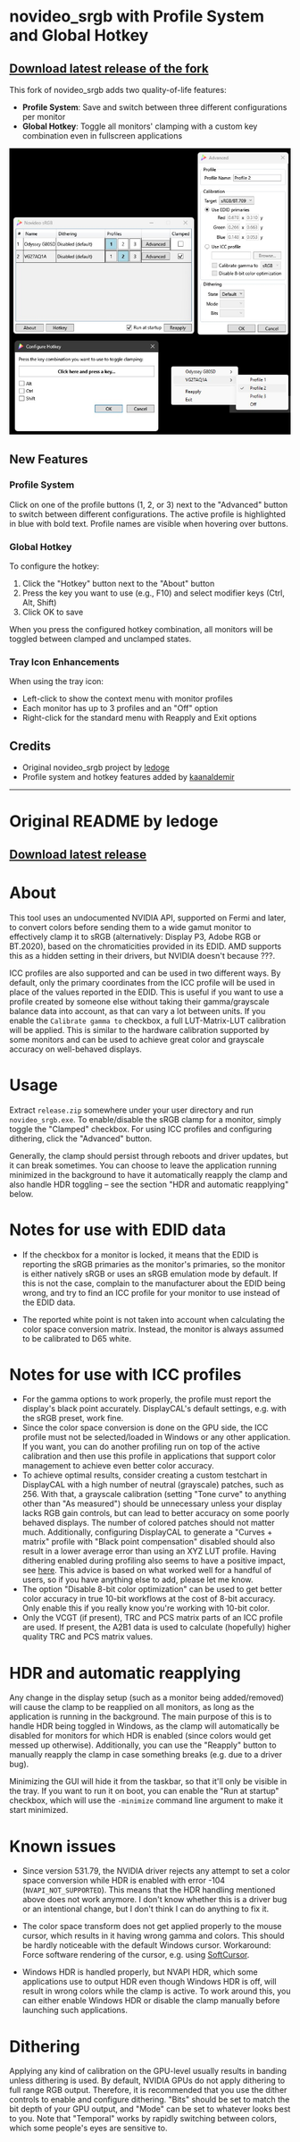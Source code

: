 # novideo_srgb with Profile System and Global Hotkey

## [Download latest release of the fork](https://github.com/kaanaldemir/novideo_srgb/releases/latest/download/release.zip)

This fork of novideo_srgb adds two quality-of-life features:
- **Profile System**: Save and switch between three different configurations per monitor
- **Global Hotkey**: Toggle all monitors' clamping with a custom key combination even in fullscreen applications

![Screenshot](Screenshot.jpg)

## New Features

### Profile System
Click on one of the profile buttons (1, 2, or 3) next to the "Advanced" button to switch between different configurations. The active profile is highlighted in blue with bold text. Profile names are visible when hovering over buttons.

### Global Hotkey
To configure the hotkey:
1. Click the "Hotkey" button next to the "About" button
2. Press the key you want to use (e.g., F10) and select modifier keys (Ctrl, Alt, Shift)
3. Click OK to save

When you press the configured hotkey combination, all monitors will be toggled between clamped and unclamped states.

### Tray Icon Enhancements
When using the tray icon:
- Left-click to show the context menu with monitor profiles
- Each monitor has up to 3 profiles and an "Off" option
- Right-click for the standard menu with Reapply and Exit options

## Credits
- Original novideo_srgb project by [ledoge](https://github.com/ledoge)
- Profile system and hotkey features added by [kaanaldemir](https://github.com/kaanaldemir)

---

# Original README by ledoge

## [Download latest release](https://github.com/ledoge/novideo_srgb/releases/latest/download/release.zip)

# About
This tool uses an undocumented NVIDIA API, supported on Fermi and later, to convert colors before sending them to a wide gamut monitor to effectively clamp it to sRGB (alternatively: Display P3, Adobe RGB or BT.2020), based on the chromaticities provided in its EDID. AMD supports this as a hidden setting in their drivers, but NVIDIA doesn't because ???.

ICC profiles are also supported and can be used in two different ways. By default, only the primary coordinates from the ICC profile will be used in place of the values reported in the EDID. This is useful if you want to use a profile created by someone else without taking their gamma/grayscale balance data into account, as that can vary a lot between units. If you enable the `Calibrate gamma to` checkbox, a full LUT-Matrix-LUT calibration will be applied. This is similar to the hardware calibration supported by some monitors and can be used to achieve great color and grayscale accuracy on well-behaved displays.

# Usage
Extract `release.zip` somewhere under your user directory and run `novideo_srgb.exe`. To enable/disable the sRGB clamp for a monitor, simply toggle the "Clamped" checkbox. For using ICC profiles and configuring dithering, click the "Advanced" button.

Generally, the clamp should persist through reboots and driver updates, but it can break sometimes. You can choose to leave the application running minimized in the background to have it automatically reapply the clamp and also handle HDR toggling – see the section "HDR and automatic reapplying" below. 

# Notes for use with EDID data
* If the checkbox for a monitor is locked, it means that the EDID is reporting the sRGB primaries as the monitor's primaries, so the monitor is either natively sRGB or uses an sRGB emulation mode by default. If this is not the case, complain to the manufacturer about the EDID being wrong, and try to find an ICC profile for your monitor to use instead of the EDID data.

* The reported white point is not taken into account when calculating the color space conversion matrix. Instead, the monitor is always assumed to be calibrated to D65 white.

# Notes for use with ICC profiles

* For the gamma options to work properly, the profile must report the display's black point accurately. DisplayCAL's default settings, e.g. with the sRGB preset, work fine.
* Since the color space conversion is done on the GPU side, the ICC profile must not be selected/loaded in Windows or any other application. If you want, you can do another profiling run on top of the active calibration and then use this profile in applications that support color management to achieve even better color accuracy.
* To achieve optimal results, consider creating a custom testchart in DisplayCAL with a high number of neutral (grayscale) patches, such as 256. With that, a grayscale calibration (setting "Tone curve" to anything other than "As measured") should be unnecessary unless your display lacks RGB gain controls, but can lead to better accuracy on some poorly behaved displays. The number of colored patches should not matter much. Additionally, configuring DisplayCAL to generate a "Curves + matrix" profile with "Black point compensation" disabled should also result in a lower average error than using an XYZ LUT profile. Having dithering enabled during profiling also seems to have a positive impact, see [here](https://github.com/ledoge/novideo_srgb/issues/79#issuecomment-1817220136). This advice is based on what worked well for a handful of users, so if you have anything else to add, please let me know.
* The option "Disable 8-bit color optimization" can be used to get better color accuracy in true 10-bit workflows at the cost of 8-bit accuracy. Only enable this if you really know you're working with 10-bit color.
* Only the VCGT (if present), TRC and PCS matrix parts of an ICC profile are used. If present, the A2B1 data is used to calculate (hopefully) higher quality TRC and PCS matrix values.

# HDR and automatic reapplying

Any change in the display setup (such as a monitor being added/removed) will cause the clamp to be reapplied on all monitors, as long as the application is running in the background. The main purpose of this is to handle HDR being toggled in Windows, as the clamp will automatically be disabled for monitors for which HDR is enabled (since colors would get messed up otherwise). Additionally, you can use the "Reapply" button to manually reapply the clamp in case something breaks (e.g. due to a driver bug).

Minimizing the GUI will hide it from the taskbar, so that it'll only be visible in the tray. If you want to run it on boot, you can enable the "Run at startup" checkbox, which will use the `-minimize` command line argument to make it start minimized.

# Known issues

* Since version 531.79, the NVIDIA driver rejects any attempt to set a color space conversion while HDR is enabled with error -104 (`NVAPI_NOT_SUPPORTED`). This means that the HDR handling mentioned above does not work anymore. I don't know whether this is a driver bug or an intentional change, but I don't think I can do anything to fix it.

* The color space transform does not get applied properly to the mouse cursor, which results in it having wrong gamma and colors. This should be hardly noticeable with the default Windows cursor. Workaround: Force software rendering of the cursor, e.g. using [SoftCursor](https://www.monitortests.com/forum/Thread-SoftCursor).

* Windows HDR is handled properly, but NVAPI HDR, which some applications use to output HDR even though Windows HDR is off, will result in wrong colors while the clamp is active. To work around this, you can either enable Windows HDR or disable the clamp manually before launching such applications.

# Dithering

Applying any kind of calibration on the GPU-level usually results in banding unless dithering is used. By default, NVIDIA GPUs do not apply dithering to full range RGB output. Therefore, it is recommended that you use the dither controls to enable and configure dithering. "Bits" should be set to match the bit depth of your GPU output, and "Mode" can be set to whatever looks best to you. Note that "Temporal" works by rapidly switching between colors, which some people's eyes are sensitive to.
